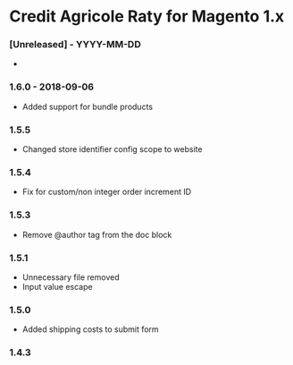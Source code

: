 # Credit Agricole Raty for Magento 1.x

### [Unreleased] - YYYY-MM-DD
*

### 1.6.0 - 2018-09-06
* Added support for bundle products

### 1.5.5
* Changed store identifier config scope to website

### 1.5.4
* Fix for custom/non integer order increment ID

### 1.5.3
* Remove @author tag from the doc block

### 1.5.1
* Unnecessary file removed
* Input value escape

### 1.5.0
* Added shipping costs to submit form

### 1.4.3
